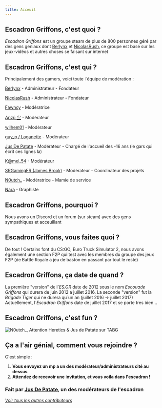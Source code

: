 ```yaml
---
title: Acceuil
---
```

## Escadron Griffons, c'est quoi ?

*Escadron Griffons* est un groupe steam de plus de 800 personnes géré par des gens geniaux dont [Berlynx](https://steamcommunity.com/id/Berlynx) et [NicolasRush](https://steamcommunity.com/profiles/76561198036252869), ce groupe est basé sur les jeux-vidéos et autres choses se faisant sur internet

## Escadron Griffons, c'est qui ?

Principalement des gamers, voici toute l´équipe de modération :

[Berlynx](https://steamcommunity.com/id/Berlynx) - Administrateur - Fondateur

[NicolasRush](https://steamcommunity.com/profiles/76561198036252869) - Administrateur - Fondateur

[Fawncy](https://steamcommunity.com/profiles/76561198090478897) - Modératrice

[Anzû 亗](https://steamcommunity.com/id/AnzuFR) - Modérateur

[wilhem01](https://steamcommunity.com/profiles/76561198057088070) - Modérateur

[guy_p / Loganette](https://steamcommunity.com/profiles/76561198082857926) - Modérateur

[Jus De Patate](https://steamcommunity.com/id/jusdepatate) - Modérateur - Chargé de l'accueil des -16 ans (le gars qui écrit ces lignes la)

[K@mel_54](https://steamcommunity.com/profiles/76561197989500193) - Modérateur

[SRGamingFR (James Brook)](https://steamcommunity.com/id/srgamingfr) - Modérateur - Coordinateur des projets

[N0utch_](https://steamcommunity.com/id/kmillezol) - Modératrice - Mamie de service

[Nara](https://steamcommunity.com/profiles/76561198096574627) - Graphiste

## Escadron Griffons, pourquoi ?

Nous avons un Discord et un forum (sur steam) avec des gens sympathiques et acceuillant

## Escadron Griffons, vous faites quoi ?

De tout ! Certains font du CS:GO, Euro Truck Simulator 2, nous avons également une section F2P qui test avec les membres du groupe des jeux F2P (de Battle Royale a jeu de baston en passant par tout le reste)

## Escadron Griffons, ça date de quand ?

La première "version" de l´*ES.GR* date de 2012 sous le nom *Escouade Griffons* qui durera de juin 2012 a juillet 2016.
La seconde "version" fut la *Brigade Tiger* qui ne durera qu´un an (juillet 2016 -> juillet 2017)
Actuellement, l´*Escadron Griffons* date de juillet 2017 et se porte tres bien...

## Escadron Griffons, c'est fun ?

![N0utch_, Attention Heretics & Jus de Patate sur TABG](https://raw.githubusercontent.com/EscadronGriffons/esgr.cf/master/media/20180705141543_1.jpg)


## Ça a l'air génial, comment vous rejoindre ?

C'est simple :

1. **Vous envoyez un mp a un des modérateur/administrateurs cité au dessus**
2. **Attendez de recevoir une invitation, et vous voila dans l'escadron !**

### Fait par [Jus De Patate](https://github.com/jusdepatate), un des modérateurs de l'escadron
*[Voir tous les autres contributeurs](https://github.com/EscadronGriffons/escadrongriffons.github.io/graphs/contributors)*
